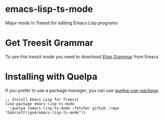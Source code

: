 # emacs-lisp-ts-mode
Major mode in Treesit for editing Emacs Lisp programs

# Get Treesit Grammar
To use this tressit mode you need to download [Elisp Grammar](https://github.com/Wilfred/tree-sitter-elisp) from Emacs

# Installing with Quelpa
If you prefer to use a package manager, you can use [quelpa-use-package](https://github.com/quelpa/quelpa-use-package).

```elisp
;; Install Emacs Lisp for Treesit
(use-package emacs-lisp-ts-mode
  :quelpa (emacs-lisp-ts-mode :fetcher github :repo "GabrielFrigo4/emacs-lisp-ts-mode"))
```